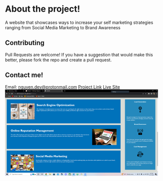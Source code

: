# About the project!

A website that showcases ways to increase your self marketing strategies ranging from Social Media Marketing to Brand Awareness

## Contributing

Pull Requests are welcome! If you have a suggestion that would make this better, please fork the repo and create a pull request.

## Contact me!

Email: nguyen.dev@protonmail.com
[Project Link](https://github.com/anthonynguyen-dev/horiseon)
[Live Site](https://anthonynguyen-dev.github.io/horiseon/)
![site image](</assets/images/Screenshot%20(2).png> "Screenshot of LiveSite")
